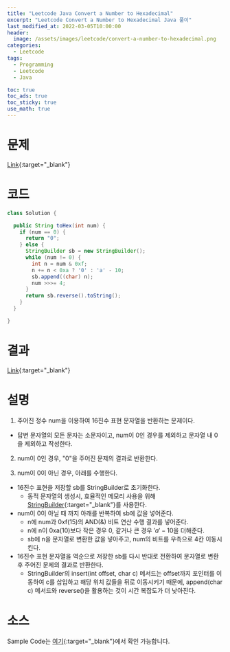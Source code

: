 ```yaml
---
title: "Leetcode Java Convert a Number to Hexadecimal"
excerpt: "Leetcode Convert a Number to Hexadecimal Java 풀이"
last_modified_at: 2022-03-05T10:00:00
header:
  image: /assets/images/leetcode/convert-a-number-to-hexadecimal.png
categories:
  - Leetcode
tags:
  - Programming
  - Leetcode
  - Java

toc: true
toc_ads: true
toc_sticky: true
use_math: true
---
```

# 문제
[Link](https://leetcode.com/problems/convert-a-number-to-hexadecimal/){:target="_blank"}

# 코드
```java
class Solution {

  public String toHex(int num) {
    if (num == 0) {
      return "0";
    } else {
      StringBuilder sb = new StringBuilder();
      while (num != 0) {
        int n = num & 0xf;
        n += n < 0xa ? '0' : 'a' - 10;
        sb.append((char) n);
        num >>>= 4;
      }
      return sb.reverse().toString();
    }
  }

}
```

# 결과
[Link](https://leetcode.com/submissions/detail/653479976/){:target="_blank"}

# 설명
1. 주어진 정수 num을 이용하여 16진수 표현 문자열을 반환하는 문제이다.
- 답변 문자열의 모든 문자는 소문자이고, num이 0인 경우를 제외하고 문자열 내 0을 제외하고 작성한다.

2. num이 0인 경우, "0"을 주어진 문제의 결과로 반환한다.

3. num이 0이 아닌 경우, 아래를 수행한다.
- 16진수 표현을 저장할 sb를 StringBuilder로 초기화한다.
  - 동적 문자열의 생성시, 효율적인 메모리 사용을 위해 [StringBuilder](https://docs.oracle.com/javase/tutorial/java/data/buffers.html){:target="_blank"}를 사용한다.
- num이 0이 아닐 때 까지 아래를 반복하여 sb에 값을 넣어준다.
  - n에 num과 0xf(15)의 AND(&) 비트 연산 수행 결과를 넣어준다.
  - n에 n이 0xa(10)보다 작은 경우 0, 같거나 큰 경우 $'a' - 10$을 더해준다.
  - sb에 n을 문자열로 변환한 값을 넣아주고, num의 비트를 우측으로 4칸 이동시킨다.
- 16진수 표현 문자열을 역순으로 저장한 sb를 다시 반대로 전환하여 문자열로 변환 후 주어진 문제의 결과로 반환한다.
  - StringBuilder의 insert(int offset, char c) 메서드는 offset까지 포인터를 이동하여 c를 삽입하고 해당 위치 값들을 뒤로 이동시키기 때문에, append(char c) 메서드와 reverse()을 활용하는 것이 시간 복잡도가 더 낮아진다.

# 소스
Sample Code는 [여기](https://github.com/GracefulSoul/leetcode/blob/master/src/main/java/gracefulsoul/problems/ConvertANumberToHexadecimal.java){:target="_blank"}에서 확인 가능합니다.